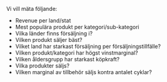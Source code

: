 Vi vill mäta följande:

- Revenue per land/stat
- Mest populära produkt per kategori/sub-kategori
- Vilka länder finns försäljning i?
- Vilken produkt säljer bäst? 
- Vilket land har starkast försäljning per försäljningstillfälle?
- Vilken produkt/kategori har högst vinstmarginal?
- Vilken åldersgrupp har starkast köpkraft?
- Vilka produkter säljs? 
- Vilken marginal av tillbehör säljs kontra antalet cyklar?

